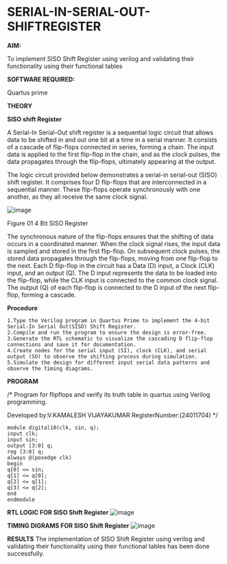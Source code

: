 # SERIAL-IN-SERIAL-OUT-SHIFTREGISTER

**AIM:**

To implement  SISO Shift Register using verilog and validating their functionality using their functional tables

**SOFTWARE REQUIRED:**

Quartus prime

**THEORY**

**SISO shift Register**

A Serial-In Serial-Out shift register is a sequential logic circuit that allows data to be shifted in and out one bit at a time in a serial manner. It consists of a cascade of flip-flops connected in series, forming a chain. The input data is applied to the first flip-flop in the chain, and as the clock pulses, the data propagates through the flip-flops, ultimately appearing at the output.

The logic circuit provided below demonstrates a serial-in serial-out (SISO) shift register. It comprises four D flip-flops that are interconnected in a sequential manner. These flip-flops operate synchronously with one another, as they all receive the same clock signal.

![image](https://github.com/naavaneetha/SERIAL-IN-SERIAL-OUT-SHIFTREGISTER/assets/154305477/e81c4072-37f9-46c6-8145-566764b74c3a)

Figure 01 4 Bit SISO Register

The synchronous nature of the flip-flops ensures that the shifting of data occurs in a coordinated manner. When the clock signal rises, the input data is sampled and stored in the first flip-flop. On subsequent clock pulses, the stored data propagates through the flip-flops, moving from one flip-flop to the next.
Each D flip-flop in the circuit has a Data (D) input, a Clock (CLK) input, and an output (Q). The D input represents the data to be loaded into the flip-flop, while the CLK input is connected to the common clock signal. The output (Q) of each flip-flop is connected to the D input of the next flip-flop, forming a cascade.

**Procedure**
```
1.Type the Verilog program in Quartus Prime to implement the 4-bit Serial-In Serial Out(SISO) Shift Register.
2.Compile and run the program to ensure the design is error-free.
3.Generate the RTL schematic to visualize the cascading D flip-flop connections and save it for documentation.
4.Create nodes for the serial input (SI), clock (CLK), and serial output (SO) to observe the shifting process during simulation.
5.Simulate the design for different input serial data patterns and observe the timing diagrams.
```

**PROGRAM**

/* Program for flipflops and verify its truth table in quartus using Verilog programming.

Developed by:V.KAMALESH VIJAYAKUMAR RegisterNumber:(24011704)
*/
```
module digital10(clk, sin, q);
input clk;
input sin;
output [3:0] q;
reg [3:0] q;
always @(posedge clk)
begin
q[0] <= sin;
q[1] <= q[0];
q[2] <= q[1];
q[3] <= q[2];
end
endmodule
```

**RTL LOGIC FOR SISO Shift Register**
![image](https://github.com/user-attachments/assets/16ebb7b0-77ec-4703-87af-ddc99be97cca)


**TIMING DIGRAMS FOR SISO Shift Register**
![image](https://github.com/user-attachments/assets/220f1573-c782-469c-86e6-b72a131c294a)


**RESULTS**
The implementation of SISO Shift Register using verilog and validating their functionality using their functional tables has been done successfully.

